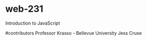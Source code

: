 # web-231
Introduction to JavaScript

#contributors
Professor Krasso - Bellevue University
Jess Cruse
